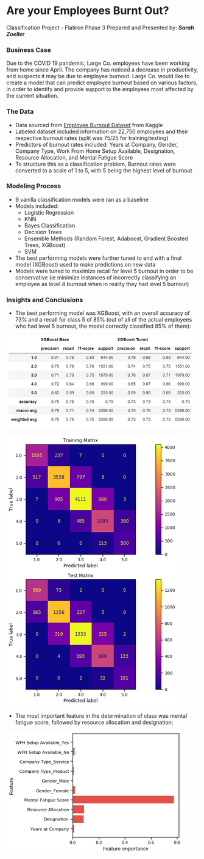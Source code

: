 # Are your Employees Burnt Out?

Classification Project - Flatiron Phase 3
Prepared and Presented by:  **_Sarah Zoeller_**

### Business Case   
Due to the COVID 19 pandemic, Large Co. employees have been working from home since April. The company has noticed a decrease in productivity, and suspects it may be due to employee burnout. Large Co. would like to create a model that can predict employee burnout based on various factors, in order to identify and provide support to the employees most affected by the current situation. 

### The Data
- Data sourced from [Employee Burnout Dataset](https://www.kaggle.com/blurredmachine/are-your-employees-burning-out) from Kaggle
- Labeled dataset included information on 22,750 employees and their respective burnout rates (split was 75/25 for training/testing)
- Predictors of burnout rates included: Years at Company, Gender, Company Type, Work From Home Setup Available, Designation, Resource Allocation, and Mental Fatigue Score
- To structure this as a classification problem, Burnout rates were converted to a scale of 1 to 5, with 5 being the highest level of burnout

### Modeling Process
- 9 vanilla classification models were ran as a baseline
- Models included:
  - Logistic Regression
  - KNN
  - Bayes Classification
  - Decision Trees
  - Ensemble Methods (Random Forest, Adaboost, Gradient Boosted Trees, XGBoost)
  - SVM
- The best performing models were further tuned to end with a final model (XGBoost) used to make predictions on new data
- Models were tuned to maximize recall for level 5 burnout in order to be conservative (ie minimize instances of incorrectly classifying an employee as level 4 burnout when in reality they had level 5 burnout)

### Insights and Conclusions
- The best performing model was XGBoost, with an overall accuracy of 73% and a recall for class 5 of 85% (out of all of the actual employees who had level 5 burnout, the model correctly classified 85% of them):

![Model Comparison](https://github.com/swzoeller/Employee-Burnout-Classification-Project/blob/main/images/model_compare.PNG "Model Comparison")

![Matrices](https://github.com/swzoeller/Employee-Burnout-Classification-Project/blob/main/images/matrices_xg.png "Matrices")

- The most important feature in the determination of class was mental fatigue score, followed by resource allocation and designation:

![Feature Importances](https://github.com/swzoeller/Employee-Burnout-Classification-Project/blob/main/images/feature_importances_xg.png "Feature Importances")


